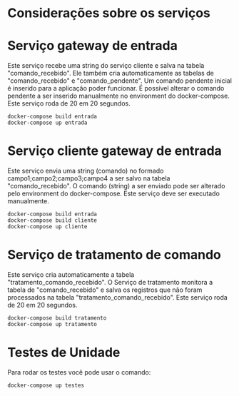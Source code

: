 # Considerações sobre os serviços

# Serviço gateway de entrada

Este serviço recebe uma string do serviço cliente e salva na tabela "comando_recebido".
Ele também cria automaticamente as tabelas de "comando_recebido" e "comando_pendente".
Um comando pendente inicial é inserido para a aplicação poder funcionar.
É possível alterar o comando pendente a ser inserido manualmente no environment do docker-compose.
Este serviço roda de 20 em 20 segundos.
```
docker-compose build entrada
docker-compose up entrada
```

# Serviço cliente gateway de entrada

Este serviço envia uma string (comando) no formado campo1;campo2;campo3;campo4 a ser salvo na tabela "comando_recebido".
O comando (string) a ser enviado pode ser alterado pelo environment do docker-compose.
Este serviço deve ser executado manualmente.
```
docker-compose build entrada
docker-compose build cliente
docker-compose up cliente
```

# Serviço de tratamento de comando

Este serviço cria automaticamente a tabela "tratamento_comando_recebido".
O Serviço de tratamento monitora a tabela de "comando_recebido" e salva os registros que não foram processados na tabela "tratamento_comando_recebido".
Este serviço roda de 20 em 20 segundos.
```
docker-compose build tratamento
docker-compose up tratamento
```

# Testes de Unidade

Para rodar os testes você pode usar o comando:
```
docker-compose up testes
```